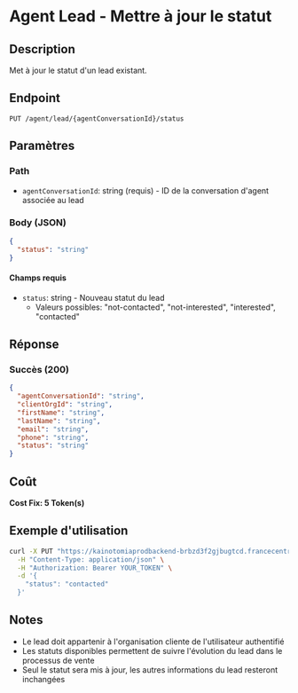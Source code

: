 # Agent Lead - Mettre à jour le statut

## Description
Met à jour le statut d'un lead existant.

## Endpoint
```
PUT /agent/lead/{agentConversationId}/status
```

## Paramètres

### Path
- `agentConversationId`: string (requis) - ID de la conversation d'agent associée au lead

### Body (JSON)
```json
{
  "status": "string"
}
```

#### Champs requis
- `status`: string - Nouveau statut du lead
  - Valeurs possibles: "not-contacted", "not-interested", "interested", "contacted"

## Réponse

### Succès (200)
```json
{
  "agentConversationId": "string",
  "clientOrgId": "string",
  "firstName": "string",
  "lastName": "string",
  "email": "string",
  "phone": "string",
  "status": "string"
}
```

## Coût
**Cost Fix: 5 Token(s)**

## Exemple d'utilisation

```bash
curl -X PUT "https://kainotomiaprodbackend-brbzd3f2gjbugtcd.francecentral-01.azurewebsites.net/agent/lead/conv-id-123/status" \
  -H "Content-Type: application/json" \
  -H "Authorization: Bearer YOUR_TOKEN" \
  -d '{
    "status": "contacted"
  }'
```

## Notes
- Le lead doit appartenir à l'organisation cliente de l'utilisateur authentifié
- Les statuts disponibles permettent de suivre l'évolution du lead dans le processus de vente
- Seul le statut sera mis à jour, les autres informations du lead resteront inchangées 